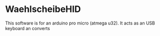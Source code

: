 # WaehlscheibeHID
This software is for an arduino pro micro (atmega u32).
It acts as an USB keyboard an converts

